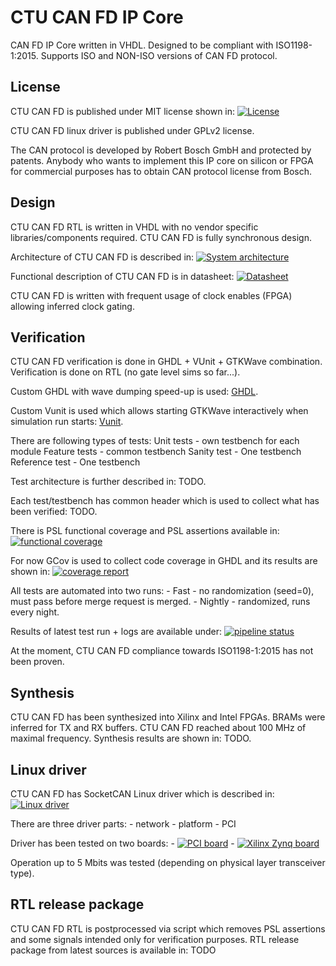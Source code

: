 # CTU CAN FD IP Core

CAN FD IP Core written in VHDL. Designed to be compliant with ISO1198-1:2015.
Supports ISO and NON-ISO versions of CAN FD protocol.

## License

CTU CAN FD is published under MIT license shown in: [![License](https://img.shields.io/badge/License--black.svg)]( https://gitlab.fel.cvut.cz/canbus/ctucanfd_ip_core/blob/master/LICENSE)

CTU CAN FD linux driver is published under GPLv2 license.

The CAN protocol is developed by Robert Bosch GmbH and protected by patents.
Anybody who wants to implement this IP core on silicon or FPGA for commercial
purposes has to obtain CAN protocol license from Bosch.

## Design

CTU CAN FD RTL is written in VHDL with no vendor specific libraries/components required.
CTU CAN FD is fully synchronous design.

Architecture of CTU CAN FD is described in:
[![System architecture](https://img.shields.io/badge/System_architecture--blue.svg)]( http://canbus.pages.fel.cvut.cz/ctucanfd_ip_core/ctu_can_fd_architecture.pdf)

Functional description of CTU CAN FD is in datasheet:
[![Datasheet](https://img.shields.io/badge/Datasheet--blue.svg)]( http://canbus.pages.fel.cvut.cz/ctucanfd_ip_core/Progdokum.pdf)

CTU CAN FD is written with frequent usage of clock enables (FPGA) allowing inferred clock gating.

## Verification

CTU CAN FD verification is done in GHDL + VUnit + GTKWave combination. Verification is done
on RTL (no gate level sims so far...).

Custom GHDL with wave dumping speed-up is used:
[GHDL](https://github.com/Blebowski/ghdl).

Custom Vunit is used which allows starting GTKWave interactively when simulation run starts:
[Vunit](https://github.com/mjerabek/vunit).

There are following types of tests:
    Unit tests - own testbench for each module
    Feature tests - common testbench
    Sanity test - One testbench
    Reference test - One testbench

Test architecture is further described in: TODO.

Each test/testbench has common header which is used to collect what has been verified: TODO.

There is PSL functional coverage and PSL assertions available in: [![functional coverage](https://img.shields.io/badge/functional%20coverage--orange.svg)](http://canbus.pages.fel.cvut.cz/ctucanfd_ip_core/functional_coverage/functional_coverage_report.html)

For now GCov is used to collect code coverage in GHDL and its results are shown in:
[![coverage report](https://gitlab.fel.cvut.cz/canbus/ctucanfd_ip_core/badges/master/coverage.svg)](http://canbus.pages.fel.cvut.cz/ctucanfd_ip_core/coverage/)

All tests are automated into two runs:
    - Fast - no randomization (seed=0), must pass before merge request is merged.
    - Nightly - randomized, runs every night.

Results of latest test run + logs are available under:
[![pipeline status](https://gitlab.fel.cvut.cz/canbus/ctucanfd_ip_core/badges/master/pipeline.svg)](http://canbus.pages.fel.cvut.cz/ctucanfd_ip_core/tests_fast.xml)

At the moment, CTU CAN FD compliance towards ISO1198-1:2015 has not been proven.

## Synthesis

CTU CAN FD has been synthesized into Xilinx and Intel FPGAs. BRAMs were inferred for
TX and RX buffers. CTU CAN FD reached about 100 MHz of maximal frequency. Synthesis
results are shown in: TODO.

## Linux driver

CTU CAN FD has SocketCAN Linux driver which is described in:
[![Linux driver](https://img.shields.io/badge/Linux_driver--blue.svg)](http://canbus.pages.fel.cvut.cz/ctucanfd_ip_core/driver_doc/ctucanfd-driver.html)

There are three driver parts:
    - network
    - platform
    - PCI

Driver has been tested on two boards:
    - [![PCI board](https://img.shields.io/badge/PCI_board--blue.svg)](https://gitlab.fel.cvut.cz/canbus/pcie-ctu_can_fd)
    - [![Xilinx Zynq board](https://img.shields.io/badge/Zynq_board--blue.svg)](https://gitlab.fel.cvut.cz/canbus/zynq/zynq-can-sja1000-top)

Operation up to 5 Mbits was tested (depending on physical layer transceiver type).

## RTL release package

CTU CAN FD RTL is postprocessed via script which removes PSL assertions and some signals intended
only for verification purposes. RTL release package from latest sources is available in:
TODO

